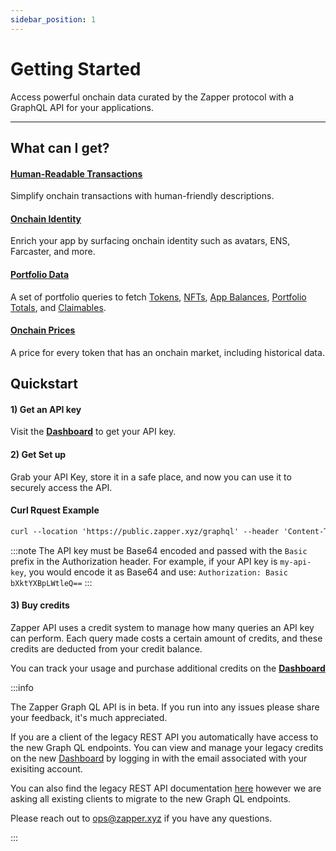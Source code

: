 ```yaml
---
sidebar_position: 1
---
```


# Getting Started

Access powerful onchain data curated by the Zapper protocol with a GraphQL API for your applications.

---

## What can I get?

#### [Human-Readable Transactions](/docs/api-intro/human-readable-transactions)

Simplify onchain transactions with human-friendly descriptions.

#### [Onchain Identity](/docs/api-intro/onchain-identity)

Enrich your app by surfacing onchain identity such as avatars, ENS, Farcaster, and more.

#### [Portfolio Data](/docs/api-intro/portfolio/claimables)

A set of portfolio queries to fetch [Tokens](/docs/api-intro/portfolio/token-balances), [NFTs](/docs/api-intro/portfolio/nft-balances), [App Balances](/docs/api-intro/portfolio/app-balances), [Portfolio Totals](/docs/api-intro/portfolio/portfolio-totals), and [Claimables](/docs/api-intro/portfolio/claimables).

#### [Onchain Prices](/docs/api-intro/onchain-prices)

A price for every token that has an onchain market, including historical data.

## Quickstart

#### 1) Get an API key

Visit the **[Dashboard](/dashboard)** to get your API key.

#### 2) Get Set up

Grab your API Key, store it in a safe place, and now you can use it to securely access the API.

#### Curl Rquest Example

```graphql
curl --location 'https://public.zapper.xyz/graphql' --header 'Content-Type: application/json' --header 'Authorization: YOUR_API_KEY_ENCODED --data '{"query":"query providerPorfolioQuery($addresses: [Address!]!, $networks: [Network!]!, $withOverrides: Boolean) { portfolio(addresses: $addresses, networks: $networks, withOverrides: $withOverrides) { tokenBalances { address network token { balance balanceUSD balanceRaw baseToken { name label symbol address } } } appBalances { address network updatedAt balanceUSD appName } nftBalances { balanceUSD network } } }","variables":{"addresses":["0x3d280fde2ddb59323c891cf30995e1862510342f","0x6f6e75fb472ee39d847d825cc7c9a613e227e261"],"networks":["BASE_MAINNET","ETHEREUM_MAINNET"]}}'
```

:::note
The API key must be Base64 encoded and passed with the `Basic` prefix in the Authorization header. For example, if your API key is `my-api-key`, you would encode it as Base64 and use: `Authorization: Basic bXktYXBpLWtleQ==`
:::


#### 3) Buy credits

Zapper API uses a credit system to manage how many queries an API key can perform. Each query made costs a certain amount of credits, and these credits are deducted from your credit balance.

You can track your usage and purchase additional credits on the **[Dashboard](/dashboard)**

:::info

The Zapper Graph QL API is in beta. If you run into any issues please share your feedback, it's much appreciated. 

If you are a client of the legacy REST API you automatically have access to the new Graph QL endpoints. You can view and manage your legacy credits on the new [Dashboard](/dashboard) by logging in with the email associated with your exisiting account.

You can also find the legacy REST API documentation [here](https://studio.zapper.xyz/docs/apis/getting-started) however we are asking all existing clients to migrate to the new Graph QL endpoints.

Please reach out to ops@zapper.xyz if you have any questions.

:::